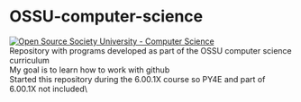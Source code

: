 # OSSU-computer-science
[![Open Source Society University - Computer Science](https://img.shields.io/badge/OSSU-computer--science-blue.svg)](https://github.com/ossu/computer-science)\
Repository with programs developed as part of the OSSU computer science curriculum\
My goal is to learn how to work with github\
Started this repository during the 6.00.1X course so PY4E and part of 6.00.1X not included\
